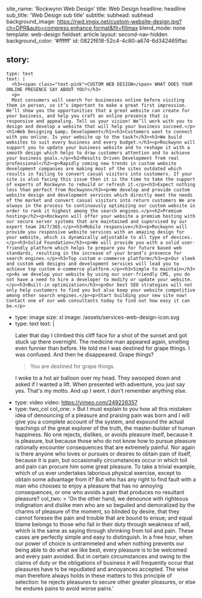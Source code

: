 site_name: 'Rockwynn Web Design'
title: Web Design
headline: headline
sub_title: 'Web Design sub title'
subtitle:
subhead: subhead
background_image: https://rwd.imgix.net/custom-website-design.jpg?ch=DPR&auto=compress,enhance,format&fit=fillmax
blend_mode: none
template: web-design
fieldset: article
layout: second-nav-hidden
background_color: '#ffffff'
id: 0822f618-52c4-4c80-a674-6d342465ffac

story:
  -
    type: text
    text: |
      <h3><span class="text-pink">CUSTOM WEB DESIGN</span> WHAT DOES YOUR ONLINE PRESENCE SAY ABOUT YOU?</h3>
      <p>
      Most consumers will search for businesses online before visiting them in person, so it’s important to make a great first impression. We’ll show you the opportunities that a great website can create for your business, and help you craft an online presence that is responsive and appealing. Tell us your vision! We’ll work with you to design and develop a website that will help your business succeed.</p><h1>Web Designing &amp; Development</h1><h3>Customers want to connect with you online. Is your website up to the task?</h3><h3>We build websites to suit every business and every budget.</h3><p>Rockwynn will support you to update your business website and to reshape it with a smooth design which helps to draw customers attention and to achieve your business goals.</p><h2>Results Driven Development from real professional</h2><p>Rapidly coming new trends in custom website development companies are making most of the sites outdated which results in failing to convert casual visitors into customers. If your site is also facing this issue then it is the time to take the support of experts of Rockwynn to rebuild or refresh it.</p><h3>Expect nothing less than perfect from Rockwynn</h3><p>We develop and provide custom website design and development services which directly meet the needs of the market and convert casual visitors into return customers We are always in the process to continuously optimizing our custom website in order to rank it highest among the search engines.</p><h2>Premium hosting</h2><p>Rockwynn will offer your website a premium hosting with our secure server systems that are maintained and supervised by our expert team 24/7/365.</p><h3>Mobile responsive</h3><p>Rockwynn will provide you responsive website services with an amazing design for your website, which is dynamically adjustable to all type of devices.</p><h3>Solid Foundation</h3><p>We will provide you with a solid user-friendly platform which helps to prepare you for future based web standards, resulting in the increase of your brand’s presence for search engines.</p><h3>Top custom e-commerce platform</h3><p>Our sleek and custom web designs and development services will lead you to achieve top custom e-commerce platform.</p><h3>Simple to maintain</h3><p>As we develop your website by using our user-friendly CMS, you do not have a need to hire a developer to modify or update your website.</p><h3>Built-in optimization</h3><p>Our best SEO strategies will not only help customers to find you but also keep your website competitive among other search engines.</p><p>Start building your new site now! Contact one of our web consultants today to find out how easy it can be.</p>
  -
    type: image
    size: xl
    image: /assets/services-web-design-icon.svg
  -
    type: text
    text: |
      <p>Later that day I climbed this cliff face for a shot of the sunset and got stuck up there overnight. The medicine man appeared again, smelling even funnier than before. He told me I was destined for grape things. I was confused. And then he disappeared. Grape things?</p><blockquote>You are destined for grape things.</blockquote><p>I woke to a hot air balloon over my head. They swooped down and asked if I wanted a lift. When presented with adventure, you just say yes. That's my motto. And up I went. I don't remember anything else.</p>
  -
    type: video
    video: https://vimeo.com/249226357
  -
    type: two_col
    col_one: >
      But I must explain to you how all this mistaken idea of denouncing of a pleasure and praising pain
      was born and I will give you a complete account of the system, and expound the actual teachings of
      the great explorer of the truth, the master-builder of human happiness. No one rejects, dislikes, or
      avoids pleasure itself, because it is pleasure, but because those who do not know how to pursue
      pleasure rationally encounter consequences that are extremely painful. Nor again is there anyone who
      loves or pursues or desires to obtain pain of itself, because it is pain, but occasionally
      circumstances occur in which toil and pain can procure him some great pleasure. To take a trivial
      example, which of us ever undertakes laborious physical exercise, except to obtain some advantage
      from it? But who has any right to find fault with a man who chooses to enjoy a pleasure that has no
      annoying consequences, or one who avoids a pain that produces no resultant pleasure?
    col_two: >
      'On the other hand, we denounce with righteous indignation and dislike men who are so beguiled and demoralized by the charms of pleasure of the moment, so blinded by desire, that they cannot foresee the pain and trouble that are bound to ensue; and equal blame belongs to those who fail in their duty through weakness of will, which is the same as saying through shrinking from toil and pain. These cases are perfectly simple and easy to distinguish. In a free hour, when our power of choice is untrammeled and when nothing prevents our being able to do what we like best, every pleasure is to be welcomed and every pain avoided. But in certain circumstances and owing to the claims of duty or the obligations of business it will frequently occur that pleasures have to be repudiated and annoyances accepted. The wise man therefore always holds in these matters to this principle of selection: he rejects pleasures to secure other greater pleasures, or else he endures pains to avoid worse pains.'
